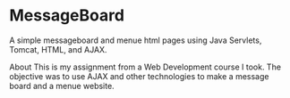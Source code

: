 # MessageBoard
A simple messageboard and menue html pages using Java Servlets, Tomcat, HTML, and AJAX.

About
This is my assignment from a Web Development course I took. The objective was to use AJAX and other technologies to make a message board and a menue website.
